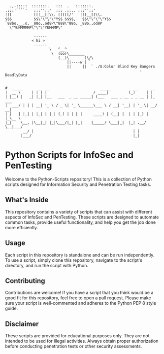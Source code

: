 ```
  .,-:::::  :::::::.   :::  .   :::::::.  
,;;;'````'   ;;;'';;'  ;;; .;;,. ;;;'';;' 
[[[          [[[__[[\\. [[[[[/'   [[[__[[\\.
$$$          $$\"\"\"\"Y$$_$$$$,   $$\"\"\"\"Y$$
`88bo,__,o, _88o,,od8P\"888\"88o, _88o,,od8P
  \"YUMMMMMP\"\"\"YUMMMP\"

			 ------
			< hi >
			 ------
			        \   ^__^
			         \  (oo)\_______
			            (__)\       )\/\
			                ||----w | `
			                ||     ||  ` ./$:Color Blind Key Bangers
                                                             -DeadlyData


#  _____       _   _                       _____           _       _       
|  __ \     | | | |                     / ____|         (_)     | |      
| |__) |   _| |_| |__   ___  _ __ _____| (___   ___ _ __ _ _ __ | |_ ___ 
|  ___/ | | | __| '_ \ / _ \| '_ \______\___ \ / __| '__| | '_ \| __/ __|
| |   | |_| | |_| | | | (_) | | | |     ____) | (__| |  | | |_) | |_\__ \
|_|    \__, |\__|_| |_|\___/|_| |_|    |_____/ \___|_|  |_| .__/ \__|___/
        __/ |                                             | |            
       |___/                                              |_|            
```

# Python Scripts for InfoSec and PenTesting

Welcome to the Python-Scripts repository! This is a collection of Python scripts designed for Information Security and Penetration Testing tasks.

## What's Inside

This repository contains a variety of scripts that can assist with different aspects of InfoSec and PenTesting. These scripts are designed to automate common tasks, provide useful functionality, and help you get the job done more efficiently.

## Usage

Each script in this repository is standalone and can be run independently. To use a script, simply clone this repository, navigate to the script's directory, and run the script with Python.

## Contributing

Contributions are welcome! If you have a script that you think would be a good fit for this repository, feel free to open a pull request. Please make sure your script is well-commented and adheres to the Python PEP 8 style guide.

## Disclaimer

These scripts are provided for educational purposes only. They are not intended to be used for illegal activities. Always obtain proper authorization before conducting penetration tests or other security assessments.

